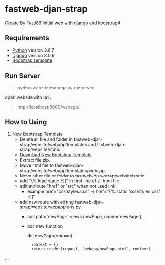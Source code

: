 # fastweb-djan-strap
Create By Taati89
initial web with django and bootstrap4

## Requirements
- [Python](https://www.python.org/downloads/release/python-367/) version 3.6.7
- [Django](https://www.djangoproject.com/) version 3.0.6
- [Bootstrap Template](https://startbootstrap.com/themes/)

## Run Server
> python website/manage.py runserver

open website with url : 
> http://localhost:8000/webapp/

## How to Using
1. New Bootstrap Template
    - Delete all file and folder in fastweb-djan-strap/website/webapp/templates and fastweb-djan-strap/website/static
    - [Download New Bootstrap Template](https://startbootstrap.com/themes/)
    - Extract file zip.
    - Move html file to fastweb-djan-strap/website/webapp/templates/webapp
    - Move other file or folder to fastweb-djan-strap/website/static
    - add "{% load static %}" in first line of all html file.
    - edit attribute "href" or "src" when not used link.
        - example
        href="css/styles.css" -> href="{% static 'css/styles.css' %}"
    - add new route with editing fastweb-djan-strap/website/webapp/urls.py 
        - add path('newPage', views.newPage, name='newPage'),
        - add new function

            def newPage(request):

                context = {}
                return render(request, 'webapp/newPage.html', context)

...